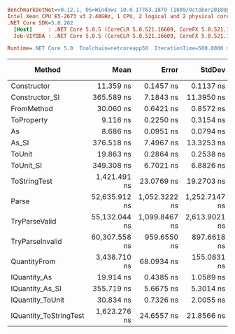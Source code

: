 ``` ini

BenchmarkDotNet=v0.12.1, OS=Windows 10.0.17763.1879 (1809/October2018Update/Redstone5)
Intel Xeon CPU E5-2673 v3 2.40GHz, 1 CPU, 2 logical and 2 physical cores
.NET Core SDK=5.0.202
  [Host]     : .NET Core 5.0.5 (CoreCLR 5.0.521.16609, CoreFX 5.0.521.16609), X64 RyuJIT
  Job-VIYDDA : .NET Core 5.0.5 (CoreCLR 5.0.521.16609, CoreFX 5.0.521.16609), X64 RyuJIT

Runtime=.NET Core 5.0  Toolchain=netcoreapp50  IterationTime=500.0000 ms  

```
|                 Method |          Mean |         Error |        StdDev |        Median |  Gen 0 | Gen 1 | Gen 2 | Allocated |
|----------------------- |--------------:|--------------:|--------------:|--------------:|-------:|------:|------:|----------:|
|            Constructor |     11.359 ns |     0.1457 ns |     0.1137 ns |     11.384 ns |      - |     - |     - |         - |
|         Constructor_SI |    365.589 ns |     7.1843 ns |    11.3950 ns |    368.679 ns | 0.0118 |     - |     - |     192 B |
|             FromMethod |     30.060 ns |     0.6421 ns |     0.8572 ns |     30.248 ns |      - |     - |     - |         - |
|             ToProperty |      9.116 ns |     0.2250 ns |     0.3154 ns |      9.141 ns |      - |     - |     - |         - |
|                     As |      8.686 ns |     0.0951 ns |     0.0794 ns |      8.690 ns |      - |     - |     - |         - |
|                  As_SI |    376.518 ns |     7.4967 ns |    13.3253 ns |    379.527 ns | 0.0119 |     - |     - |     192 B |
|                 ToUnit |     19.863 ns |     0.2864 ns |     0.2538 ns |     19.832 ns |      - |     - |     - |         - |
|              ToUnit_SI |    349.308 ns |     6.7021 ns |     6.8826 ns |    348.694 ns | 0.0116 |     - |     - |     192 B |
|           ToStringTest |  1,421.491 ns |    23.0769 ns |    19.2703 ns |  1,423.710 ns | 0.0594 |     - |     - |     944 B |
|                  Parse | 52,635.912 ns | 1,052.3222 ns | 1,252.7147 ns | 52,364.187 ns | 2.0377 |     - |     - |   33344 B |
|          TryParseValid | 55,132.044 ns | 1,099.8467 ns | 2,613.9021 ns | 55,076.824 ns | 2.0294 |     - |     - |   33320 B |
|        TryParseInvalid | 60,307.558 ns |   959.6550 ns |   897.6618 ns | 60,275.968 ns | 2.0989 |     - |     - |   32928 B |
|           QuantityFrom |  3,438.710 ns |    68.0934 ns |   155.0831 ns |  3,400.000 ns |      - |     - |     - |      56 B |
|           IQuantity_As |     19.914 ns |     0.4385 ns |     1.0589 ns |     19.552 ns | 0.0015 |     - |     - |      24 B |
|        IQuantity_As_SI |    355.719 ns |     5.6675 ns |     5.3014 ns |    354.497 ns | 0.0121 |     - |     - |     192 B |
|       IQuantity_ToUnit |     30.834 ns |     0.7326 ns |     2.0055 ns |     31.471 ns | 0.0035 |     - |     - |      56 B |
| IQuantity_ToStringTest |  1,623.276 ns |    24.6557 ns |    21.8566 ns |  1,619.694 ns | 0.0573 |     - |     - |     944 B |
